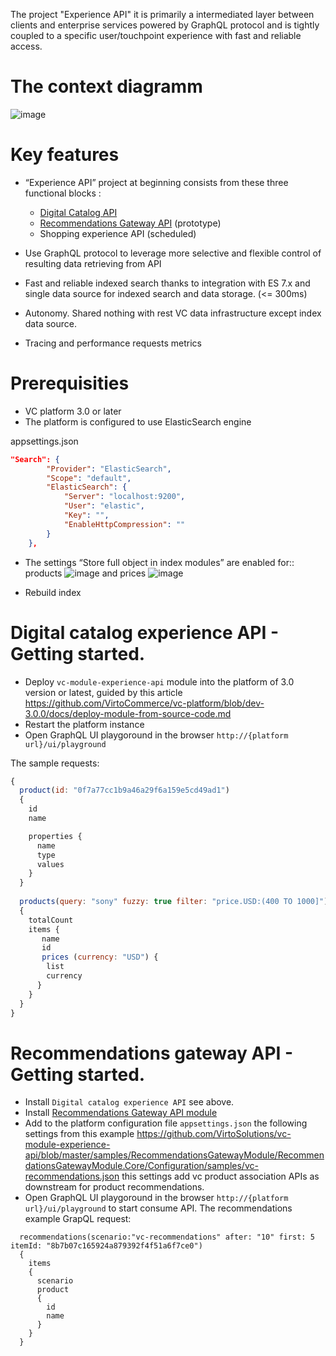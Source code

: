 The project "Experience API" it is primarily a intermediated layer between clients and enterprise  services powered by GraphQL protocol and is tightly coupled to a specific user/touchpoint  experience with fast and reliable access.

# The context diagramm
![image](https://user-images.githubusercontent.com/7566324/82049613-e6e1e680-96b6-11ea-80a1-4d8dbaba2576.png)

# Key features
- “Experience API” project at beginning consists from these three functional blocks :
	-  [Digital Catalog API](https://github.com/VirtoSolutions/vc-module-experience-api/tree/master/src/VirtoCommerce.ExperienceApiModule.DigitalCatalog)
	-  [Recommendations Gateway API](https://github.com/VirtoSolutions/vc-module-experience-api/tree/master/samples/RecommendationsGatewayModule) (prototype)
	-  Shopping experience API (scheduled)

- Use GraphQL protocol to leverage more selective and flexible control of resulting data retrieving from API

- Fast and reliable indexed search thanks to integration with ES 7.x  and single data source for indexed search and data storage. (<= 300ms)

- Autonomy. Shared nothing with rest VC data infrastructure except index data source.

- Tracing and performance requests metrics 


# Prerequisities 
- VC platform 3.0 or later 
- The platform is configured to use ElasticSearch engine 

appsettings.json

```Json
"Search": {
        "Provider": "ElasticSearch",
        "Scope": "default",       
        "ElasticSearch": {
            "Server": "localhost:9200",
            "User": "elastic",
            "Key": "",
            "EnableHttpCompression": ""
        }
    },
```
- The settings “Store full object in index modules” are enabled for::
products 
![image](https://user-images.githubusercontent.com/7566324/82232622-29adf380-992f-11ea-8df6-9d08fb0b421a.png)
and prices
![image](https://user-images.githubusercontent.com/7566324/82232762-5530de00-992f-11ea-8c8c-22766f8fa121.png)

- Rebuild index

# Digital catalog experience API - Getting started.

- Deploy `vc-module-experience-api`  module into the platform of 3.0 version or latest, guided by this article https://github.com/VirtoCommerce/vc-platform/blob/dev-3.0.0/docs/deploy-module-from-source-code.md 
- Restart the platform instance
- Open GraphQL UI playgoround in the browser `http://{platform url}/ui/playground`

The sample requests:
```js
{
  product(id: "0f7a77cc1b9a46a29f6a159e5cd49ad1")
  {
    id
    name

    properties {
      name
      type
      values
    }
  }
  
  products(query: "sony" fuzzy: true filter: "price.USD:(400 TO 1000]")
  {
    totalCount
   	items {
       name
       id
       prices (currency: "USD") {
        list
        currency
      }
    }
  } 
}
```

# Recommendations gateway API - Getting started.
- Install `Digital catalog experience API` see above.
- Install [Recommendations Gateway API module](https://github.com/VirtoSolutions/vc-module-experience-api/tree/master/samples/RecommendationsGatewayModule)
- Add to the platform configuration file `appsettings.json` the following settings from this example https://github.com/VirtoSolutions/vc-module-experience-api/blob/master/samples/RecommendationsGatewayModule/RecommendationsGatewayModule.Core/Configuration/samples/vc-recommendations.json
this settings add vc product association APIs as downstream for  product recommendations.
- Open GraphQL UI playgoround in the browser `http://{platform url}/ui/playground` to start consume API.
The recommendations example GrapQL request:
```Js
  recommendations(scenario:"vc-recommendations" after: "10" first: 5 itemId: "8b7b07c165924a879392f4f51a6f7ce0") 
  {
    items
    {
      scenario      
      product
      {
        id
        name       
      }
    }
  }
```

